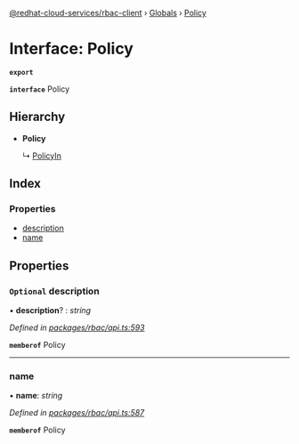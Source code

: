 [@redhat-cloud-services/rbac-client](../README.md) › [Globals](../globals.md) › [Policy](policy.md)

# Interface: Policy

**`export`** 

**`interface`** Policy

## Hierarchy

* **Policy**

  ↳ [PolicyIn](policyin.md)

## Index

### Properties

* [description](policy.md#optional-description)
* [name](policy.md#name)

## Properties

### `Optional` description

• **description**? : *string*

*Defined in [packages/rbac/api.ts:593](https://github.com/RedHatInsights/javascript-clients/blob/master/packages/rbac/api.ts#L593)*

**`memberof`** Policy

___

###  name

• **name**: *string*

*Defined in [packages/rbac/api.ts:587](https://github.com/RedHatInsights/javascript-clients/blob/master/packages/rbac/api.ts#L587)*

**`memberof`** Policy
